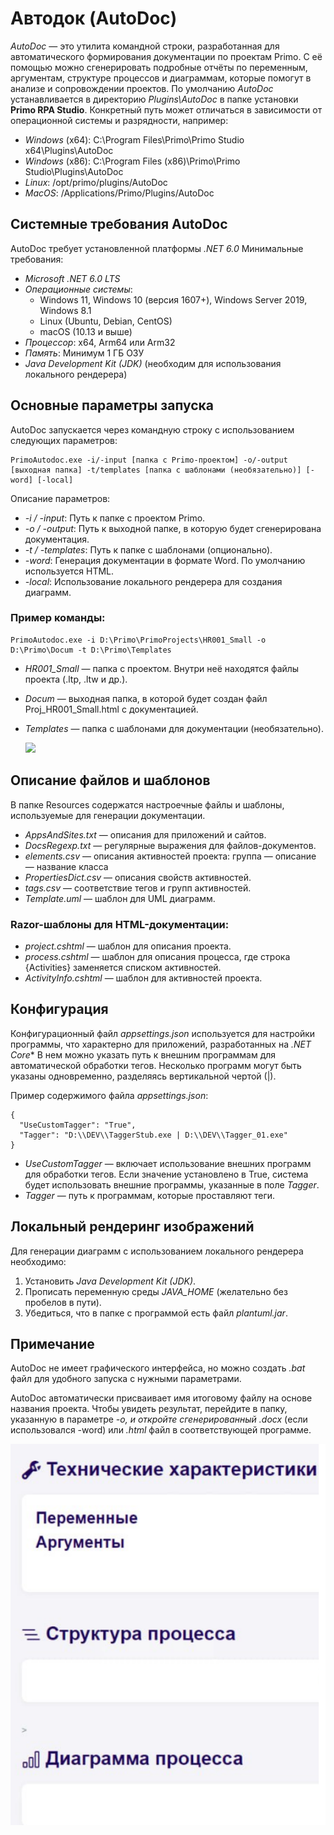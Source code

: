 # Автодок (AutoDoc)

*AutoDoc* — это утилита командной строки, разработанная для автоматического формирования документации по проектам Primo. 
С её помощью можно сгенерировать подробные отчёты по переменным, аргументам, структуре процессов и диаграммам, которые помогут в анализе и сопровождении проектов.
По умолчанию *AutoDoc* устанавливается в директорию *Plugins\AutoDoc* в папке установки **Primo RPA Studio**. 
Конкретный путь может отличаться в зависимости от операционной системы и разрядности, например:

- *Windows* (x64): C:\Program Files\Primo\Primo Studio x64\Plugins\AutoDoc
- *Windows* (x86): C:\Program Files (x86)\Primo\Primo Studio\Plugins\AutoDoc
- *Linux*: /opt/primo/plugins/AutoDoc
- *MacOS*: /Applications/Primo/Plugins/AutoDoc

## Системные требования AutoDoc 
AutoDoc требует установленной платформы *.NET 6.0*
 Минимальные требования:
- *Microsoft .NET 6.0 LTS*
- *Операционные системы*:
  - Windows 11, Windows 10 (версия 1607+), Windows Server 2019, Windows 8.1
  - Linux (Ubuntu, Debian, CentOS)
  - macOS (10.13 и выше)
- *Процессор*: x64, Arm64 или Arm32
- *Память*: Минимум 1 ГБ ОЗУ
- *Java Development Kit (JDK)* (необходим для использования локального рендерера)


## Основные параметры запуска

AutoDoc запускается через командную строку с использованием следующих параметров:
```
PrimoAutodoc.exe -i/-input [папка с Primo-проектом] -o/-output [выходная папка] -t/templates [папка с шаблонами (необязательно)] [-word] [-local]
```
Описание параметров:
- *-i / -input*: Путь к папке с проектом Primo.
- *-o / -output*: Путь к выходной папке, в которую будет сгенерирована документация.
- *-t / -templates*: Путь к папке с шаблонами (опционально).
- *-word*: Генерация документации в формате Word. По умолчанию используется HTML.
- *-local*: Использование локального рендерера для создания диаграмм.

### Пример команды:

```
PrimoAutodoc.exe -i D:\Primo\PrimoProjects\HR001_Small -o D:\Primo\Docum -t D:\Primo\Templates
```
- *HR001_Small* — папка с проектом. Внутри неё находятся файлы проекта (.ltp, .ltw и др.).
- *Docum* — выходная папка, в которой будет создан файл Proj_HR001_Small.html с документацией.
- *Templates* — папка с шаблонами для документации (необязательно).

   ![](../../../.gitbook/assets1/autodoc2.png) 

## Описание файлов и шаблонов
В папке Resources содержатся настроечные файлы и шаблоны, используемые для генерации документации.

- *AppsAndSites.txt* — описания для приложений и сайтов.
- *DocsRegexp.txt* — регулярные выражения для файлов-документов.
- *elements.csv* — описания активностей проекта: группа — описание — название класса
- *PropertiesDict.csv* — описания свойств активностей.
- *tags.csv* — соответствие тегов и групп активностей.
- *Template.uml* — шаблон для UML диаграмм.

### Razor-шаблоны для HTML-документации:
- *project.cshtml* — шаблон для описания проекта.
- *process.cshtml* — шаблон для описания процесса, где строка {Activities} заменяется списком активностей.
- *ActivityInfo.cshtml* — шаблон для активностей проекта.

## Конфигурация

Конфигурационный файл *appsettings.json* используется для настройки программы, что характерно для приложений, разработанных на *.NET Core**
В нем можно указать путь к внешним программам для автоматической обработки тегов. Несколько программ могут быть указаны одновременно, разделяясь вертикальной чертой (|).

Пример содержимого файла *appsettings.json*:

```
{
  "UseCustomTagger": "True",
  "Tagger": "D:\\DEV\\TaggerStub.exe | D:\\DEV\\Tagger_01.exe"
}
```

- *UseCustomTagger* — включает использование внешних программ для обработки тегов. Если значение установлено в True, система будет использовать внешние программы, указанные в поле *Tagger*.
- *Tagger* — путь к программам, которые проставляют теги.

## Локальный рендеринг изображений

Для генерации диаграмм с использованием локального рендерера необходимо:
1. Установить *Java Development Kit (JDK)*.
2. Прописать переменную среды *JAVA_HOME* (желательно без пробелов в пути).
3. Убедиться, что в папке с программой есть файл *plantuml.jar*.

## Примечание

AutoDoc не имеет графического интерфейса, но можно создать *.bat* файл для удобного запуска с нужными параметрами.

AutoDoc автоматически присваивает имя итоговому файлу на основе названия проекта. 
Чтобы увидеть результат, перейдите в папку, указанную в параметре *-o, и откройте сгенерированный *.docx** (если использовался -word) или *.html* файл в соответствующей программе.


   ![](../../.gitbook/assets1/autodoc1.png) 

